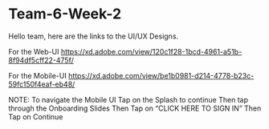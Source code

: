 # Team-6-Week-2
Hello team, here are the links to the UI/UX Designs.

For the Web-UI
https://xd.adobe.com/view/120c1f28-1bcd-4961-a51b-8f94df5cff22-475f/

For the Mobile-UI
https://xd.adobe.com/view/be1b0981-d214-4778-b23c-59fc150f4eaf-eb48/

NOTE: To navigate the Mobile UI
      Tap on the Splash to continue
      Then tap through the Onboarding Slides
      Then Tap on “CLICK HERE TO SIGN IN”
      Then Tap on Continue
